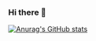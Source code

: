 ### Hi there 👋
[![Anurag's GitHub stats](https://github-readme-stats.vercel.app/api?username=kongxiang-yuan)](https://github.com/anuraghazra/github-readme-stats)

<!--
**kongxiang-yuan/kongxiang-yuan** is a ✨ _special_ ✨ repository because its `README.md` (this file) appears on your GitHub profile.

Here are some ideas to get you started:

- 🔭 I’m currently working on ...
- 🌱 I’m currently learning ...
- 👯 I’m looking to collaborate on ...
- 🤔 I’m looking for help with ...
- 💬 Ask me about ...
- 📫 How to reach me: ...
- 😄 Pronouns: ...
- ⚡ Fun fact: ...
-->
